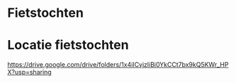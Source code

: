 # Fietstochten



# Locatie fietstochten
https://drive.google.com/drive/folders/1x4iICvjzliBi0YkCCt7bx9kQ5KWr_HPX?usp=sharing
